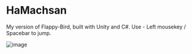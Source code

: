 # HaMachsan
 My version of Flappy-Bird, built with Unity and C#.
 Use - Left mousekey / Spacebar to jump.
 
![image](https://user-images.githubusercontent.com/101120586/166239156-af0c7e37-9541-4a97-99e2-f219d975e1e3.png)
